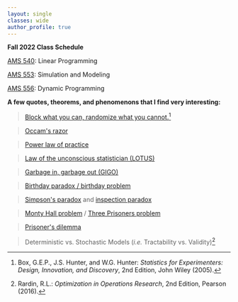 ```yaml
---
layout: single
classes: wide
author_profile: true
---
```


**Fall 2022 Class Schedule**

[AMS 540](/grad/ams540/): Linear Programming

[AMS 553](/grad/ams553/): Simulation and Modeling

[AMS 556](/grad/ams556/): Dynamic Programming

**A few quotes, theorems, and phenomenons that I find very interesting:**
> [Block what you can, randomize what you cannot.](https://en.wikipedia.org/wiki/Blocking_(statistics))[^1]

> [Occam's razor](https://en.wikipedia.org/wiki/Occam%27s_razor)

> [Power law of practice](https://en.wikipedia.org/wiki/Power_law_of_practice)
 
> [Law of the unconscious statistician (LOTUS)](https://en.wikipedia.org/wiki/Law_of_the_unconscious_statistician)

> [Garbage in, garbage out (GIGO)](https://en.wikipedia.org/wiki/Garbage_in,_garbage_out)

> [Birthday paradox / birthday problem](https://en.wikipedia.org/wiki/Birthday_problem)
 
> [Simpson's paradox](https://en.wikipedia.org/wiki/Simpson%27s_paradox) and [inspection paradox](https://en.wikipedia.org/wiki/Renewal_theory#Inspection_paradox)

> [Monty Hall problem](https://en.wikipedia.org/wiki/Monty_Hall_problem) / [Three Prisoners problem](https://en.wikipedia.org/wiki/Three_Prisoners_problem)

> [Prisoner's dilemma](https://en.wikipedia.org/wiki/Prisoner%27s_dilemma)

> Deterministic vs. Stochastic Models (*i.e.* Tractability vs. Validity)[^2]

[^1]: Box, G.E.P., J.S. Hunter, and W.G. Hunter: *Statistics for Experimenters: Design, Innovation, and Discovery*, 2nd Edition, John Wiley (2005).

[^2]: Rardin, R.L.: *Optimization in Operations Research*, 2nd Edition, Pearson (2016).
